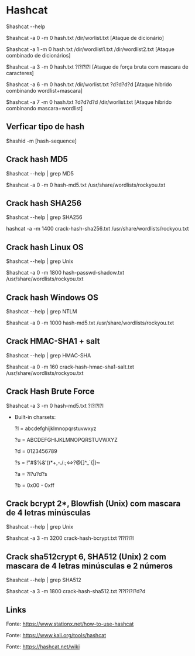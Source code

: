 # Hashcat

$hashcat --help

$hashcat -a 0 -m 0 hash.txt /dir/worlist.txt [Ataque de dicionário]

$hashcat -a 1 -m 0 hash.txt /dir/wordlist1.txt /dir/wordlist2.txt [Ataque combinado de dicionários]

$hashcat -a 3 -m 0 hash.txt ?l?l?l?l [Ataque de força bruta com mascara de caracteres]

$hashcat -a 6 -m 0 hash.txt /dir/worlist.txt ?d?d?d?d [Ataque híbrido combinando wordlist+mascara]

$hashcat -a 7 -m 0  hash.txt ?d?d?d?d /dir/worlist.txt [Ataque híbrido combinando mascara+wordlist]

## Verficar tipo de hash

$hashid -m [hash-sequence]

## Crack hash MD5

$hashcat --help | grep MD5

$hashcat -a 0 -m 0 hash-md5.txt /usr/share/wordlists/rockyou.txt

## Crack hash SHA256

$hashcat --help | grep SHA256

hashcat -a -m 1400 crack-hash-sha256.txt /usr/share/wordlists/rockyou.txt

## Crack hash Linux OS

$hashcat --help | grep Unix

$hashcat -a 0 -m 1800 hash-passwd-shadow.txt /usr/share/wordlists/rockyou.txt

## Crack hash Windows OS

$hashcat --help | grep NTLM

$hashcat -a 0 -m 1000 hash-md5.txt /usr/share/wordlists/rockyou.txt

## Crack HMAC-SHA1 + salt

$hashcat --help | grep HMAC-SHA

$hashcat -a 0 -m 160 crack-hash-hmac-sha1-salt.txt /usr/share/wordlists/rockyou.txt

## Crack Hash Brute Force

$hashcat -a 3 -m 0 hash-md5.txt ?l?l?l?l

* Built-in charsets:

   ?l = abcdefghijklmnopqrstuvwxyz

   ?u = ABCDEFGHIJKLMNOPQRSTUVWXYZ

   ?d = 0123456789

   ?s =  !"#$%&'()*+,-./:;<=>?@[\]^_`{|}~

   ?a = ?l?u?d?s

   ?b = 0x00 - 0xff


## Crack bcrypt $2*$, Blowfish (Unix) com mascara de 4 letras minúsculas

$hashcat --help | grep Unix

$hashcat -a 3 -m 3200 crack-hash-bcrypt.txt ?l?l?l?l

## Crack sha512crypt $6$, SHA512 (Unix) 2 com mascara de 4 letras minúsculas e 2 números

$hashcat --help | grep SHA512

$hashcat -a 3 -m 1800 crack-hash-sha512.txt ?l?l?l?l?d?d

## Links

Fonte: https://www.stationx.net/how-to-use-hashcat

Fonte: https://www.kali.org/tools/hashcat

Fonte: https://hashcat.net/wiki
